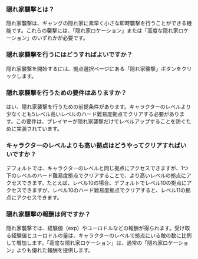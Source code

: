### 隠れ家襲撃とは？

隠れ家襲撃は、ギャングの隠れ家に素早く小さな即時襲撃を行うことができる機能です。これらの襲撃には、「隠れ家ロケーション」または「高度な隠れ家ロケーション」のいずれかが必要です。

### 隠れ家襲撃を行うにはどうすればよいですか？

隠れ家襲撃を開始するには、拠点選択ページにある「隠れ家襲撃」ボタンをクリックします。

### 隠れ家襲撃を行うための要件はありますか？

はい、隠れ家襲撃を行うための前提条件があります。キャラクターのレベルより少なくとも5レベル高いレベルのハード難易度拠点でクリアする必要があります。この要件は、プレイヤーが隠れ家襲撃だけでレベルアップすることを防ぐために実装されています。

### キャラクターのレベルよりも高い拠点はどうやってクリアすればいいですか？

デフォルトでは、キャラクターのレベルと同じ拠点にアクセスできますが、1つ下のレベルのハード難易度拠点でクリアすることで、より高いレベルの拠点にアクセスできます。たとえば、レベル10の場合、デフォルトでレベル10の拠点にアクセスできますが、レベル10のハード難易度拠点でクリアすると、レベル11の拠点にアクセスできます。

### 隠れ家襲撃の報酬は何ですか？

隠れ家襲撃では、経験値（exp）やユーロドルなどの報酬が得られます。受け取る経験値とユーロドルの量は、キャラクターのレベルで拠点にいる敵の数に比例して増加します。「高度な隠れ家ロケーション」は、通常の「隠れ家ロケーション」よりも優れた報酬を提供します。
